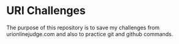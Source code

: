 # URI Challenges

The purpose of this repository is to save my challenges from urionlinejudge.com and also to practice git and github commands.